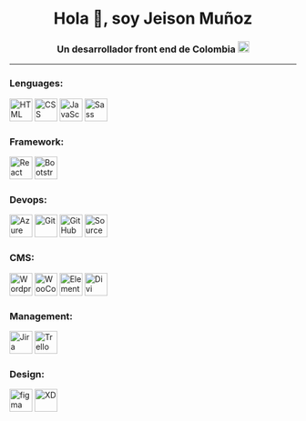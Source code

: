 <h1 align="center">Hola 👋, soy Jeison Muñoz</h1>
<h3 align="center">
  Un desarrollador front end  de Colombia  <img width="20px" src="https://cdn-icons-png.flaticon.com/512/203/203041.png" atl="colombia flag">
</h3>
<hr>
<h3 align="left">Lenguages:</h3>
<p align="left">
      <img
      src="https://cdn-icons-png.flaticon.com/512/1051/1051277.png"
      alt="HTML"
      width="40"
      height="40 "
      />
      <img
      src="https://cdn-icons-png.flaticon.com/512/732/732190.png"
      alt="CSS"
      width="40"
      height="40"
      />
      <img
      src="https://cdn.worldvectorlogo.com/logos/javascript-1.svg"
      alt="JavaScript"
      width="40"
      height="40"
      />
      <img
        src="https://www.vectorlogo.zone/logos/sass-lang/sass-lang-icon.svg"
        alt="Sass"
        width="40"
        height="40"
      />
</p>
<h3 align="left">Framework:</h3>
 <p align="left">
<img
  src="https://cdn.worldvectorlogo.com/logos/react-2.svg"
  alt="React"
  width="40"
  height="40"
/>
<img
  src="https://cdn-icons-png.flaticon.com/512/5968/5968672.png"
  alt="Bootstrap"
  width="40"
  height="40"
/>
</p>
<h3 align="left">Devops:</h3>
 <p align="left">
<img
  src="https://www.vectorlogo.zone/logos/microsoft_azure/microsoft_azure-icon.svg"
  alt="Azure"
  width="40"
  height="40"
/>   <img
  src="https://www.vectorlogo.zone/logos/git-scm/git-scm-icon.svg"
  alt="Git"
  width="40"
  height="40"
/>
<img
  src="https://cdn-icons.flaticon.com/png/512/4494/premium/4494749.png?token=exp=1661187175~hmac=d9250d87760c4f3d3d0f26dba92435df"
  alt="GitHub"
  width="40"
  height="40"
/>
<img
  src="https://static.macupdate.com/products/35643/m/sourcetree-logo.png?v=1658322337"
  alt="SourceTree"
  width="40"
  height="40"
/>

</P>
<h3 align="left">CMS:</h3>
 <p align="left">
<img
  src="https://cdn.worldvectorlogo.com/logos/wordpress-icon-1.svg"
  alt="Wordpress"
  width="40"
  height="40"
/>   <img
  src="https://cdn.worldvectorlogo.com/logos/woocommerce.svg"
  alt="WooCommerce"
  width="40"
  height="40"
/>   <img
  src="https://cdn-icons-png.flaticon.com/512/5968/5968699.png"
  alt="Elementor"
  width="40"
  height="40"
/>
<img
  src="https://www.cursowp-online.com//wp-content/uploads/2019/09/logo-divi-512px.png"
  alt="Divi"
  width="40"
  height="40"
/>
</p>
<h3 align="left">Management:</h3>
 <p align="left">
<img
  src="https://cdn.worldvectorlogo.com/logos/jira-3.svg"
  alt="Jira"
  width="40"
  height="40"
/>   <img
  src="https://cdn.worldvectorlogo.com/logos/trello.svg"
  alt="Trello"
  width="40"
  height="40"
/>
</p>
<h3 align="left">Design:</h3>
 <p align="left">
<img
  src="https://www.vectorlogo.zone/logos/figma/figma-icon.svg"
  alt="figma"
  width="40"
  height="40"
/>   <img
  src="https://cdn.worldvectorlogo.com/logos/adobe-xd-2.svg"
  alt="XD"
  width="40"
  height="40"
/>
</p>
